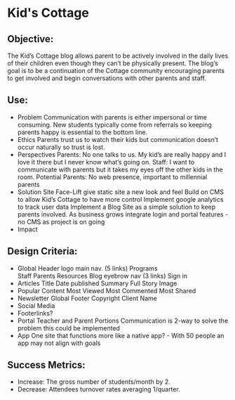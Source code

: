 # Kid's Cottage

## Objective:
The Kid’s Cottage blog allows parent to be actively involved in the daily lives of their children even though they can’t be physically present. The blog’s goal is to be a continuation of the Cottage community encouraging parents to get involved and begin conversations with other parents and staff.


## Use:
 - Problem
 Communication with parents is either impersonal or time consuming. New students typically come from referrals so keeping parents happy is essential to the bottom line.
 - Ethics
Parents trust us to watch their kids but communication doesn’t occur naturally so trust is lost.
 - Perspectives
Parents: No one talks to us. My kid’s are really happy and I love it there but I never know what’s going on.
Staff: I want to communicate with parents but it takes my eyes off the other kids in the room.
Potential Parents: No web presence, important to millennial parents
 - Solution
Site Face-Lift give static site a new look and feel
Build on CMS to allow Kid’s Cottage to have more control
Implement google analytics to track user data
Implement a Blog Site as a simple solution to keep parents involved.
As business grows integrate login and portal features - no CMS as project is on going
 - Impact
## Design Criteria:
- Global Header
  logo
  main nav. (5 links)
  Programs  
  Staff
  Parents
  Resources
  Blog
  eyebrow nav (3 links)
  Sign in
- Articles
  Title
  Date published
  Summary
  Full Story
  Image
- Popular Content
  Most Viewed
  Most Commented
  Most Shared
- Newsletter
  Global Footer
  Copyright
  Client Name
- Social Media
- Footerlinks?
- Portal
  Teacher and Parent Portions
  Communication is 2-way to solve the problem this could be implemented
- App
One site that functions more like a native app? - With 50 people an app may not align with goals
## Success Metrics:
- Increase: The gross number of students/month by 2.
- Decrease: Attendees turnover rates averaging 1/quarter.
